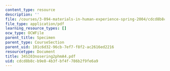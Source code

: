 ```yaml
---
content_type: resource
description: ''
file: /courses/3-094-materials-in-human-experience-spring-2004/cdcd8b8cb9e84b3fbf4f786b2f9fe6a9_34SI03nosering2phmA4.pdf
file_type: application/pdf
learning_resource_types: []
ocw_type: OCWFile
parent_title: Specimen
parent_type: CourseSection
parent_uid: 101c6d32-96cb-7ef7-f8f2-ac2616ed2216
resourcetype: Document
title: 34SI03nosering2phmA4.pdf
uid: cdcd8b8c-b9e8-4b3f-bf4f-786b2f9fe6a9
---
```

